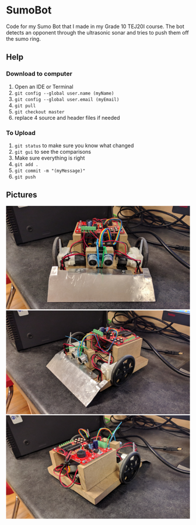 # SumoBot
Code for my Sumo Bot that I made in my Grade 10 TEJ20I course. The bot detects an opponent through the ultrasonic sonar and tries to push them off the sumo ring.

## Help
### Download to computer
1. Open an IDE or Terminal
2. `git config --global user.name (myName)`
3. `git config --global user.email (myEmail)`
4. `git pull`
5. `git checkout master`
6. replace 4 source and header files if needed
### To Upload
1. `git status` to make sure you know what changed
2. `git gui` to see the comparisons
3.  Make sure everything is right
4. `git add .`
5. `git commit -m "(myMessage)"`
6. `git push`

## Pictures
![SumoBotAshishPic3](./SumoBotPics/SumoBotAshishPic3.jpg)
![SumoBotAshishPic1](./SumoBotPics/SumoBotAshishPic1.jpg)
![SumoBotAshishPic2](./SumoBotPics/SumoBotAshishPic2.jpg)
